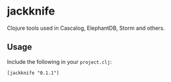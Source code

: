 # jackknife

Clojure tools used in Cascalog, ElephantDB, Storm and others.

## Usage

Include the following in your `project.clj`:

    [jackknife "0.1.1"]
